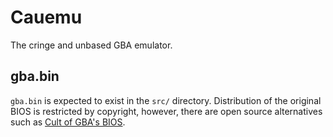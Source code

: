 # Cauemu

The cringe and unbased GBA emulator.

## gba.bin

`gba.bin` is expected to exist in the `src/` directory. Distribution of the original BIOS is restricted by copyright, however, there are open source alternatives such as [Cult of GBA's BIOS](https://github.com/Cult-of-GBA/BIOS).
